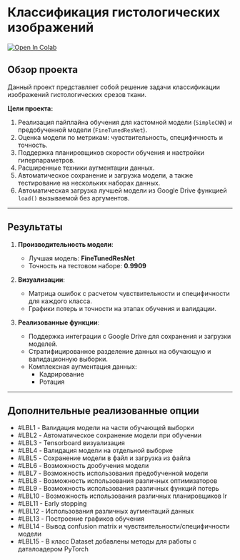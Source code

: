 # Классификация гистологических изображений

[![Open In Colab](https://colab.research.google.com/assets/colab-badge.svg)](https://drive.google.com/file/d/1Jo6LFDLG6kpLcM6xN3QeIMwhauyrhDzX/view?usp=sharing)
## **Обзор проекта**
Данный проект представляет собой решение задачи классификации изображений гистологических срезов ткани. 

**Цели проекта:**
1. Реализация пайплайна обучения для кастомной модели (`SimpleCNN`) и предобученной модели (`FineTunedResNet`).
2. Оценка модели по метрикам: чувствительность, специфичность и точность.
3. Поддержка планировщиков скорости обучения и настройки гиперпараметров.
4. Расширенные техники аугментации данных.
5. Автоматическое сохранение и загрузка модели, а также тестирование на нескольких наборах данных.
6. Автоматическая загрузка лучшей модели из Google Drive функцией `load()` вызываемой без аргументов.

---

## **Результаты**

1. **Производительность модели**:
   - Лучшая модель: **FineTunedResNet**
   - Точность на тестовом наборе: **0.9909**

2. **Визуализации**:
   - Матрица ошибок с расчетом чувствительности и специфичности для каждого класса.
   - Графики потерь и точности на этапах обучения и валидации.

4. **Реализованные функции**:
   - Поддержка интеграции с Google Drive для сохранения и загрузки моделей.
   - Стратифицированное разделение данных на обучающую и валидационную выборки.
   - Комплексная аугментация данных:
     - Кадрирование
     - Ротация

---





## Дополнительные реализованные опции

- #LBL1 - Валидация модели на части обучающей выборки
- #LBL2 - Автоматическое сохранение модели при обучении
- #LBL3 - Tensorboard визуализация
- #LBL4 - Валидация модели на отдельной выборке
- #LBL5 - Сохранение модели в файл и загрузка из файла
- #LBL6 - Возможность дообучения модели
- #LBL7 - Возможность использования предобученной модели
- #LBL8 - Возможность использования различных оптимизаторов
- #LBL9 - Возможность использования различных функций потерь
- #LBL10 - Возможность использования различных планировщиков lr
- #LBL11 - Early stopping
- #LBL12 - Использования различных аугментаций данных
- #LBL13 - Построение графиков обучения
- #LBL14 - Вывод confusion matrix и чувствительности/специфичности модели
- #LBL15 - В класс Dataset добавлены методы для работы с даталоадером PyTorch